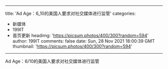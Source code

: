 
---
title: 'Ad Age：6_10的美国人要求对社交媒体进行监管'
categories: 
 - 新媒体
 - 199IT
 - 首页更新
headimg: 'https://picsum.photos/400/300?random=594'
author: 199IT
comments: false
date: Sun, 28 Nov 2021 18:00:39 GMT
thumbnail: 'https://picsum.photos/400/300?random=594'
---

<div>   
Ad Age：6/10的美国人要求对社交媒体进行监管  
</div>
            
